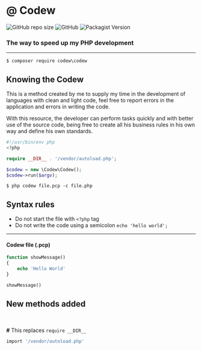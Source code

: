 # @ Codew

![GitHub repo size](https://img.shields.io/github/repo-size/ianpatricck/codew) ![GitHub](https://img.shields.io/github/license/ianpatricck/codew)
![Packagist Version](https://img.shields.io/packagist/v/codew/codew)

### The way to speed up my PHP development

---

```
$ composer require codew\codew
```

## Knowing the Codew

This is a method created by me to supply my time in the development of languages with clean and light code, feel free to report errors in the application and errors in writing the code.

With this resource, the developer can perform tasks quickly and with better use of the source code, being free to create all his business rules in his own way and define his own standards.

```php
#!/usr/bin/env php
<?php

require __DIR__ . '/vendor/autoload.php';

$codew = new \Codew\Codew();
$codew->run($argv);
```

```
$ php codew file.pcp -c file.php
```

## Syntax rules

- Do not start the file with ```<?php``` tag
- Do not write the code using a semicolon ```echo 'hello world';```

---

#### Codew file (.pcp)

```php
function showMessage()
{
    echo 'Hello World'
}

showMessage()
```

## New methods added
<br>

__#__ This replaces ```require __DIR__ ```

```php
import '/vendor/autoload.php'
```